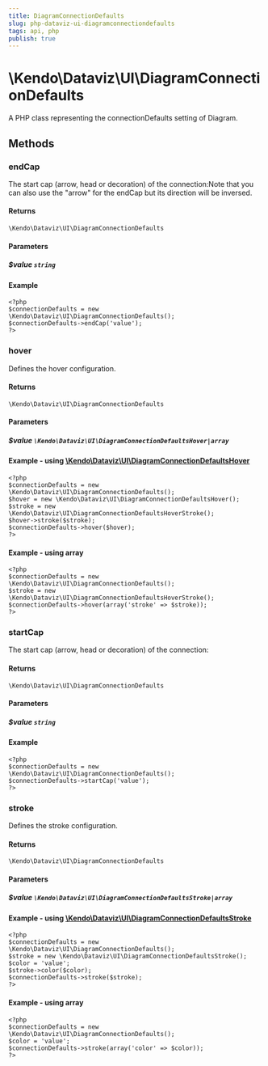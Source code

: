 ```yaml
---
title: DiagramConnectionDefaults
slug: php-dataviz-ui-diagramconnectiondefaults
tags: api, php
publish: true
---
```


# \Kendo\Dataviz\UI\DiagramConnectionDefaults

A PHP class representing the connectionDefaults setting of Diagram.


## Methods

### endCap
The start cap (arrow, head or decoration) of the connection:Note that you can also use the "arrow" for the endCap but its direction will be inversed.

#### Returns
`\Kendo\Dataviz\UI\DiagramConnectionDefaults`

#### Parameters

##### $value `string`



#### Example 
    <?php
    $connectionDefaults = new \Kendo\Dataviz\UI\DiagramConnectionDefaults();
    $connectionDefaults->endCap('value');
    ?>

### hover

Defines the hover configuration.

#### Returns
`\Kendo\Dataviz\UI\DiagramConnectionDefaults`

#### Parameters

##### $value `\Kendo\Dataviz\UI\DiagramConnectionDefaultsHover|array`


#### Example - using [\Kendo\Dataviz\UI\DiagramConnectionDefaultsHover](/kendo-ui/api/wrappers/php/Kendo/Dataviz/UI/DiagramConnectionDefaultsHover)
    <?php
    $connectionDefaults = new \Kendo\Dataviz\UI\DiagramConnectionDefaults();
    $hover = new \Kendo\Dataviz\UI\DiagramConnectionDefaultsHover();
    $stroke = new \Kendo\Dataviz\UI\DiagramConnectionDefaultsHoverStroke();
    $hover->stroke($stroke);
    $connectionDefaults->hover($hover);
    ?>

#### Example - using array

    <?php
    $connectionDefaults = new \Kendo\Dataviz\UI\DiagramConnectionDefaults();
    $stroke = new \Kendo\Dataviz\UI\DiagramConnectionDefaultsHoverStroke();
    $connectionDefaults->hover(array('stroke' => $stroke));
    ?>

### startCap
The start cap (arrow, head or decoration) of the connection:

#### Returns
`\Kendo\Dataviz\UI\DiagramConnectionDefaults`

#### Parameters

##### $value `string`



#### Example 
    <?php
    $connectionDefaults = new \Kendo\Dataviz\UI\DiagramConnectionDefaults();
    $connectionDefaults->startCap('value');
    ?>

### stroke

Defines the stroke configuration.

#### Returns
`\Kendo\Dataviz\UI\DiagramConnectionDefaults`

#### Parameters

##### $value `\Kendo\Dataviz\UI\DiagramConnectionDefaultsStroke|array`


#### Example - using [\Kendo\Dataviz\UI\DiagramConnectionDefaultsStroke](/kendo-ui/api/wrappers/php/Kendo/Dataviz/UI/DiagramConnectionDefaultsStroke)
    <?php
    $connectionDefaults = new \Kendo\Dataviz\UI\DiagramConnectionDefaults();
    $stroke = new \Kendo\Dataviz\UI\DiagramConnectionDefaultsStroke();
    $color = 'value';
    $stroke->color($color);
    $connectionDefaults->stroke($stroke);
    ?>

#### Example - using array

    <?php
    $connectionDefaults = new \Kendo\Dataviz\UI\DiagramConnectionDefaults();
    $color = 'value';
    $connectionDefaults->stroke(array('color' => $color));
    ?>


